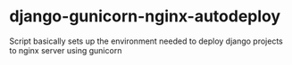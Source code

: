 # django-gunicorn-nginx-autodeploy
Script basically sets up the environment needed to deploy django projects to nginx server using gunicorn
